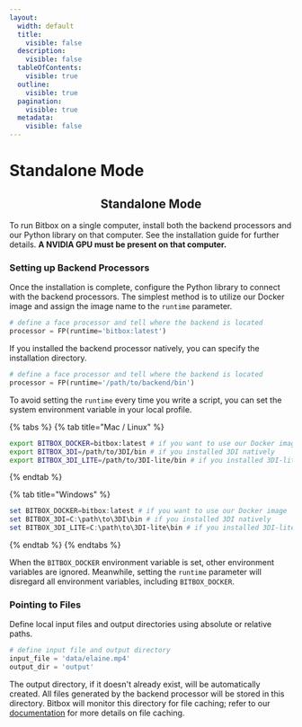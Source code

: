 ```yaml
---
layout:
  width: default
  title:
    visible: false
  description:
    visible: false
  tableOfContents:
    visible: true
  outline:
    visible: true
  pagination:
    visible: true
  metadata:
    visible: false
---
```


# Standalone Mode

<h2 align="center">Standalone Mode</h2>

To run Bitbox on a single computer, install both the backend processors and our Python library on that computer. See the installation guide for further details. **A NVIDIA GPU must be present on that computer.**

### **Setting up Backend Processors**

Once the installation is complete, configure the Python library to connect with the backend processors. The simplest method is to utilize our Docker image and assign the image name to the `runtime` parameter.

```python
# define a face processor and tell where the backend is located
processor = FP(runtime='bitbox:latest')
```

If you installed the backend processor natively, you can specify the installation directory.

```python
# define a face processor and tell where the backend is located
processor = FP(runtime='/path/to/backend/bin')
```

To avoid setting the `runtime` every time you write a script, you can set the system environment variable in your local profile.

{% tabs %}
{% tab title="Mac / Linux" %}
```bash
export BITBOX_DOCKER=bitbox:latest # if you want to use our Docker image
export BITBOX_3DI=/path/to/3DI/bin # if you installed 3DI natively
export BITBOX_3DI_LITE=/path/to/3DI-lite/bin # if you installed 3DI-lite natively
```
{% endtab %}

{% tab title="Windows" %}
```powershell
set BITBOX_DOCKER=bitbox:latest # if you want to use our Docker image
set BITBOX_3DI=C:\path\to\3DI\bin # if you installed 3DI natively
set BITBOX_3DI_LITE=C:\path\to\3DI-lite\bin # if you installed 3DI-lite natively
```
{% endtab %}
{% endtabs %}

When the `BITBOX_DOCKER` environment variable is set, other environment variables are ignored. Meanwhile, setting the `runtime` parameter will disregard all environment variables, including `BITBOX_DOCKER`.

### Pointing to Files

Define local input files and output directories using absolute or relative paths.

```python
# define input file and output directory
input_file = 'data/elaine.mp4'
output_dir = 'output'
```

The output directory, if it doesn't already exist, will be automatically created. All files generated by the backend processor will be stored in this directory. Bitbox will monitor this directory for file caching; refer to our [documentation](../overview/output-formats.md#file-caching-system) for more details on file caching.
